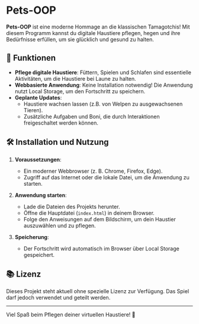 # Pets-OOP

**Pets-OOP** ist eine moderne Hommage an die klassischen Tamagotchis! Mit diesem Programm kannst du digitale Haustiere pflegen, hegen und ihre Bedürfnisse erfüllen, um sie glücklich und gesund zu halten.

## 🚀 Funktionen

- **Pflege digitale Haustiere**: Füttern, Spielen und Schlafen sind essentielle Aktivitäten, um die Haustiere bei Laune zu halten.
- **Webbasierte Anwendung**: Keine Installation notwendig! Die Anwendung nutzt Local Storage, um den Fortschritt zu speichern.
- **Geplante Updates**:
  - Haustiere wachsen lassen (z.B. von Welpen zu ausgewachsenen Tieren).
  - Zusätzliche Aufgaben und Boni, die durch Interaktionen freigeschaltet werden können.

## 🛠️ Installation und Nutzung

1. **Voraussetzungen**:
   - Ein moderner Webbrowser (z. B. Chrome, Firefox, Edge).
   - Zugriff auf das Internet oder die lokale Datei, um die Anwendung zu starten.

2. **Anwendung starten**:
   - Lade die Dateien des Projekts herunter.
   - Öffne die Hauptdatei (`index.html`) in deinem Browser.
   - Folge den Anweisungen auf dem Bildschirm, um dein Haustier auszuwählen und zu pflegen.

3. **Speicherung**:
   - Der Fortschritt wird automatisch im Browser über Local Storage gespeichert.

## 📚 Lizenz

Dieses Projekt steht aktuell ohne spezielle Lizenz zur Verfügung. Das Spiel darf jedoch verwendet und geteilt werden.

---

Viel Spaß beim Pflegen deiner virtuellen Haustiere! 🐾
